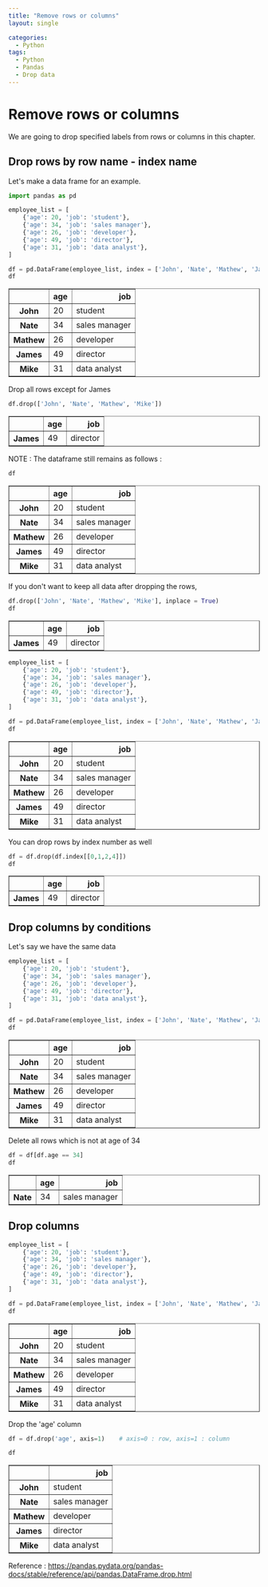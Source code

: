 ```yaml
---
title: "Remove rows or columns"
layout: single

categories:
  - Python
tags:
  - Python
  - Pandas
  - Drop data
---
```



# Remove rows or columns

We are going to drop specified labels from rows or columns in this chapter.

## Drop rows by row name - index name

Let's make a data frame for an example.


```python
import pandas as pd

employee_list = [
    {'age': 20, 'job': 'student'},
    {'age': 34, 'job': 'sales manager'},
    {'age': 26, 'job': 'developer'},
    {'age': 49, 'job': 'director'},
    {'age': 31, 'job': 'data analyst'},
]

df = pd.DataFrame(employee_list, index = ['John', 'Nate', 'Mathew', 'James', 'Mike'])
df
```




<div>
<style scoped>
    .dataframe tbody tr th:only-of-type {
        vertical-align: middle;
    }

    .dataframe tbody tr th {
        vertical-align: top;
    }

    .dataframe thead th {
        text-align: right;
    }
</style>
<table border="1" class="dataframe">
  <thead>
    <tr style="text-align: right;">
      <th></th>
      <th>age</th>
      <th>job</th>
    </tr>
  </thead>
  <tbody>
    <tr>
      <th>John</th>
      <td>20</td>
      <td>student</td>
    </tr>
    <tr>
      <th>Nate</th>
      <td>34</td>
      <td>sales manager</td>
    </tr>
    <tr>
      <th>Mathew</th>
      <td>26</td>
      <td>developer</td>
    </tr>
    <tr>
      <th>James</th>
      <td>49</td>
      <td>director</td>
    </tr>
    <tr>
      <th>Mike</th>
      <td>31</td>
      <td>data analyst</td>
    </tr>
  </tbody>
</table>
</div>



Drop all rows except for James


```python
df.drop(['John', 'Nate', 'Mathew', 'Mike'])
```




<div>
<style scoped>
    .dataframe tbody tr th:only-of-type {
        vertical-align: middle;
    }

    .dataframe tbody tr th {
        vertical-align: top;
    }

    .dataframe thead th {
        text-align: right;
    }
</style>
<table border="1" class="dataframe">
  <thead>
    <tr style="text-align: right;">
      <th></th>
      <th>age</th>
      <th>job</th>
    </tr>
  </thead>
  <tbody>
    <tr>
      <th>James</th>
      <td>49</td>
      <td>director</td>
    </tr>
  </tbody>
</table>
</div>



NOTE : The dataframe still remains as follows :


```python
df
```




<div>
<style scoped>
    .dataframe tbody tr th:only-of-type {
        vertical-align: middle;
    }

    .dataframe tbody tr th {
        vertical-align: top;
    }

    .dataframe thead th {
        text-align: right;
    }
</style>
<table border="1" class="dataframe">
  <thead>
    <tr style="text-align: right;">
      <th></th>
      <th>age</th>
      <th>job</th>
    </tr>
  </thead>
  <tbody>
    <tr>
      <th>John</th>
      <td>20</td>
      <td>student</td>
    </tr>
    <tr>
      <th>Nate</th>
      <td>34</td>
      <td>sales manager</td>
    </tr>
    <tr>
      <th>Mathew</th>
      <td>26</td>
      <td>developer</td>
    </tr>
    <tr>
      <th>James</th>
      <td>49</td>
      <td>director</td>
    </tr>
    <tr>
      <th>Mike</th>
      <td>31</td>
      <td>data analyst</td>
    </tr>
  </tbody>
</table>
</div>



If you don't want to keep all data after dropping the rows,


```python
df.drop(['John', 'Nate', 'Mathew', 'Mike'], inplace = True)
df
```




<div>
<style scoped>
    .dataframe tbody tr th:only-of-type {
        vertical-align: middle;
    }

    .dataframe tbody tr th {
        vertical-align: top;
    }

    .dataframe thead th {
        text-align: right;
    }
</style>
<table border="1" class="dataframe">
  <thead>
    <tr style="text-align: right;">
      <th></th>
      <th>age</th>
      <th>job</th>
    </tr>
  </thead>
  <tbody>
    <tr>
      <th>James</th>
      <td>49</td>
      <td>director</td>
    </tr>
  </tbody>
</table>
</div>




```python
employee_list = [
    {'age': 20, 'job': 'student'},
    {'age': 34, 'job': 'sales manager'},
    {'age': 26, 'job': 'developer'},
    {'age': 49, 'job': 'director'},
    {'age': 31, 'job': 'data analyst'},
]

df = pd.DataFrame(employee_list, index = ['John', 'Nate', 'Mathew', 'James', 'Mike'])
df
```




<div>
<style scoped>
    .dataframe tbody tr th:only-of-type {
        vertical-align: middle;
    }

    .dataframe tbody tr th {
        vertical-align: top;
    }

    .dataframe thead th {
        text-align: right;
    }
</style>
<table border="1" class="dataframe">
  <thead>
    <tr style="text-align: right;">
      <th></th>
      <th>age</th>
      <th>job</th>
    </tr>
  </thead>
  <tbody>
    <tr>
      <th>John</th>
      <td>20</td>
      <td>student</td>
    </tr>
    <tr>
      <th>Nate</th>
      <td>34</td>
      <td>sales manager</td>
    </tr>
    <tr>
      <th>Mathew</th>
      <td>26</td>
      <td>developer</td>
    </tr>
    <tr>
      <th>James</th>
      <td>49</td>
      <td>director</td>
    </tr>
    <tr>
      <th>Mike</th>
      <td>31</td>
      <td>data analyst</td>
    </tr>
  </tbody>
</table>
</div>



You can drop rows by index number as well


```python
df = df.drop(df.index[[0,1,2,4]])
df
```




<div>
<style scoped>
    .dataframe tbody tr th:only-of-type {
        vertical-align: middle;
    }

    .dataframe tbody tr th {
        vertical-align: top;
    }

    .dataframe thead th {
        text-align: right;
    }
</style>
<table border="1" class="dataframe">
  <thead>
    <tr style="text-align: right;">
      <th></th>
      <th>age</th>
      <th>job</th>
    </tr>
  </thead>
  <tbody>
    <tr>
      <th>James</th>
      <td>49</td>
      <td>director</td>
    </tr>
  </tbody>
</table>
</div>



## Drop columns by conditions

Let's say we have the same data


```python
employee_list = [
    {'age': 20, 'job': 'student'},
    {'age': 34, 'job': 'sales manager'},
    {'age': 26, 'job': 'developer'},
    {'age': 49, 'job': 'director'},
    {'age': 31, 'job': 'data analyst'},
]

df = pd.DataFrame(employee_list, index = ['John', 'Nate', 'Mathew', 'James', 'Mike'])
df
```




<div>
<style scoped>
    .dataframe tbody tr th:only-of-type {
        vertical-align: middle;
    }

    .dataframe tbody tr th {
        vertical-align: top;
    }

    .dataframe thead th {
        text-align: right;
    }
</style>
<table border="1" class="dataframe">
  <thead>
    <tr style="text-align: right;">
      <th></th>
      <th>age</th>
      <th>job</th>
    </tr>
  </thead>
  <tbody>
    <tr>
      <th>John</th>
      <td>20</td>
      <td>student</td>
    </tr>
    <tr>
      <th>Nate</th>
      <td>34</td>
      <td>sales manager</td>
    </tr>
    <tr>
      <th>Mathew</th>
      <td>26</td>
      <td>developer</td>
    </tr>
    <tr>
      <th>James</th>
      <td>49</td>
      <td>director</td>
    </tr>
    <tr>
      <th>Mike</th>
      <td>31</td>
      <td>data analyst</td>
    </tr>
  </tbody>
</table>
</div>



Delete all rows which is not at age of 34


```python
df = df[df.age == 34]
df
```




<div>
<style scoped>
    .dataframe tbody tr th:only-of-type {
        vertical-align: middle;
    }

    .dataframe tbody tr th {
        vertical-align: top;
    }

    .dataframe thead th {
        text-align: right;
    }
</style>
<table border="1" class="dataframe">
  <thead>
    <tr style="text-align: right;">
      <th></th>
      <th>age</th>
      <th>job</th>
    </tr>
  </thead>
  <tbody>
    <tr>
      <th>Nate</th>
      <td>34</td>
      <td>sales manager</td>
    </tr>
  </tbody>
</table>
</div>



## Drop columns


```python
employee_list = [
    {'age': 20, 'job': 'student'},
    {'age': 34, 'job': 'sales manager'},
    {'age': 26, 'job': 'developer'},
    {'age': 49, 'job': 'director'},
    {'age': 31, 'job': 'data analyst'},
]

df = pd.DataFrame(employee_list, index = ['John', 'Nate', 'Mathew', 'James', 'Mike'])
df
```




<div>
<style scoped>
    .dataframe tbody tr th:only-of-type {
        vertical-align: middle;
    }

    .dataframe tbody tr th {
        vertical-align: top;
    }

    .dataframe thead th {
        text-align: right;
    }
</style>
<table border="1" class="dataframe">
  <thead>
    <tr style="text-align: right;">
      <th></th>
      <th>age</th>
      <th>job</th>
    </tr>
  </thead>
  <tbody>
    <tr>
      <th>John</th>
      <td>20</td>
      <td>student</td>
    </tr>
    <tr>
      <th>Nate</th>
      <td>34</td>
      <td>sales manager</td>
    </tr>
    <tr>
      <th>Mathew</th>
      <td>26</td>
      <td>developer</td>
    </tr>
    <tr>
      <th>James</th>
      <td>49</td>
      <td>director</td>
    </tr>
    <tr>
      <th>Mike</th>
      <td>31</td>
      <td>data analyst</td>
    </tr>
  </tbody>
</table>
</div>



Drop the 'age' column


```python
df = df.drop('age', axis=1)    # axis=0 : row, axis=1 : column
```


```python
df
```




<div>
<style scoped>
    .dataframe tbody tr th:only-of-type {
        vertical-align: middle;
    }

    .dataframe tbody tr th {
        vertical-align: top;
    }

    .dataframe thead th {
        text-align: right;
    }
</style>
<table border="1" class="dataframe">
  <thead>
    <tr style="text-align: right;">
      <th></th>
      <th>job</th>
    </tr>
  </thead>
  <tbody>
    <tr>
      <th>John</th>
      <td>student</td>
    </tr>
    <tr>
      <th>Nate</th>
      <td>sales manager</td>
    </tr>
    <tr>
      <th>Mathew</th>
      <td>developer</td>
    </tr>
    <tr>
      <th>James</th>
      <td>director</td>
    </tr>
    <tr>
      <th>Mike</th>
      <td>data analyst</td>
    </tr>
  </tbody>
</table>
</div>



Reference : 
https://pandas.pydata.org/pandas-docs/stable/reference/api/pandas.DataFrame.drop.html


```python

```
